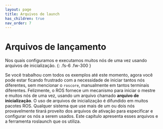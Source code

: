 ```yaml
---
layout: page
title: Arquivos de launch
has_children: true
nav_order: 7
---
```


# Arquivos de lançamento

Nos quais configuramos e executamos muitos nós de uma vez usando arquivos de inicialização.
{: .fs-6 .fw-300 }

Se você trabalhou com todos os exemplos até este momento, agora você pode estar ficando frustrado com a necessidade de iniciar tantos nós diferentes, sem mencionar o `roscore`,
manualmente em tantos terminais diferentes. Felizmente, o ROS fornece um mecanismo para iniciar o mestre e muitos nós de uma vez, usando um arquivo chamado **arquivo de inicialização**. O uso de arquivos de inicialização
é difundido em muitos pacotes ROS. Qualquer sistema que use mais de um ou dois
nós provavelmente tirará proveito dos arquivos de ativação para especificar e configurar os nós a serem
usados. Este capítulo apresenta esses arquivos e a ferramenta roslaunch que os utiliza.
